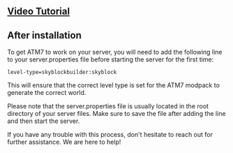 ## [Video Tutorial](https://www.youtube.com/watch?v=LjTolqPDkgc)


## After installation

To get ATM7 to work on your server, you will need to add the following line to your server.properties file before starting the server for the first time:

```
level-type=skyblockbuilder:skyblock
```

This will ensure that the correct level type is set for the ATM7 modpack to generate the correct world.

Please note that the server.properties file is usually located in the root directory of your server files. Make sure to save the file after adding the line and then start the server.

If you have any trouble with this process, don't hesitate to reach out for further assistance. We are here to help!